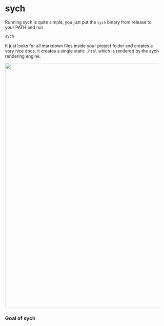 # sych


Running sych is quite simple, you just put the `sych` binary from release to your PATH and run

```sh
sych
```

It just looks for all markdown files inside your project folder and creates a very nice docs. It creates a single static `.html` which is rendered by the sych rendering engine.

<img width="800" src="https://i.imgur.com/U1AjKfX.png" />


### Goal of sych

